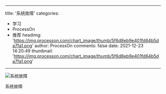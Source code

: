 
---
title: '系统故障'
categories: 
 - 学习
 - ProcessOn
 - 推荐
headimg: 'https://img.processon.com/chart_image/thumb/5f6d8eb9e401fd64b5da7fa1.png'
author: ProcessOn
comments: false
date: 2021-12-23 14:20:49
thumbnail: 'https://img.processon.com/chart_image/thumb/5f6d8eb9e401fd64b5da7fa1.png'
---

<div>   
<img class="thumb" alt="系统故障" src="https://img.processon.com/chart_image/thumb/5f6d8eb9e401fd64b5da7fa1.png" referrerpolicy="no-referrer">
<p>系统故障</p>  
</div>
            